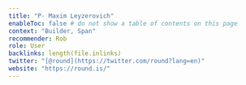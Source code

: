 ```yaml
---
title: "P- Maxim Leyzerovich"
enableToc: false # do not show a table of contents on this page
context: "Builder, Span"
recommender: Rob	
role: User
backlinks: length(file.inlinks) 
twitter: "[@round](https://twitter.com/round?lang=en)"
website: "https://round.is/"
---
```

